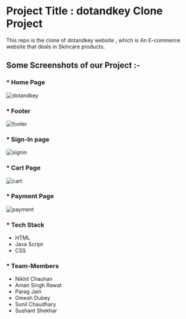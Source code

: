 # Project Title : dotandkey Clone Project

This repo is the clone of dotandkey website , which is An E-commerce website that deals in Skincare products.

## Some Screenshots of our Project :-

### * Home Page 

![dotandkey](https://user-images.githubusercontent.com/103629917/191197195-5657db2a-f425-4c50-89ab-8aa53144beac.png)

### * Footer 

![footer](https://user-images.githubusercontent.com/103629917/191197290-3395496d-10bc-4a0d-b613-51a9d195ba3a.png)

### * Sign-In page

![signin](https://user-images.githubusercontent.com/103629917/191197534-029e5c24-bbbb-4c74-a040-5f5edca4ce06.png)

### * Cart Page

![cart](https://user-images.githubusercontent.com/103629917/195595289-963a1413-8532-4279-9366-049c7ec5dadd.png)

### * Payment Page

![payment](https://user-images.githubusercontent.com/103629917/195595206-997a2f29-06a4-46c7-9af7-360d58676d9e.png)

### * Tech Stack

- HTML
- Java Script
- CSS


### * Team-Members

- Nikhil Chauhan
- Aman Singh Rawat
- Parag Jain
- Omesh Dubey
- Sunil Chaudhary
- Sushant Shekhar

